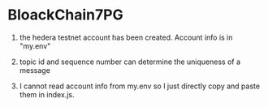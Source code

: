 # BloackChain7PG
1. the hedera testnet account has been created. Account info is in "my.env"
2. topic id and sequence number can determine the uniqueness of a message





2. I cannot read account info from my.env so I just directly copy and paste them in index.js.
